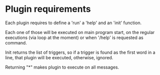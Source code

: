 # Plugin requirements

Each plugin requires to define a 'run' a 'help' and an 'init' function.

Each one of those will be executed on main program start, on the regular
executions (via loop at the moment) or when '/help' is requested as command.

Init returns the list of triggers, so if a trigger is found as the first word
in a line, that plugin will be executed, otherwise, ignored.
  
Returning "*" makes plugin to execute on all messages.